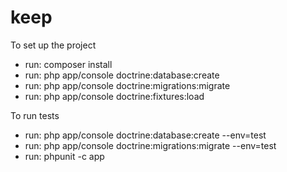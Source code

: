 keep
====

To set up the project
- run: composer install
- run: php app/console doctrine:database:create
- run: php app/console doctrine:migrations:migrate
- run: php app/console doctrine:fixtures:load

To run tests
- run: php app/console doctrine:database:create --env=test
- run: php app/console doctrine:migrations:migrate --env=test
- run: phpunit -c app